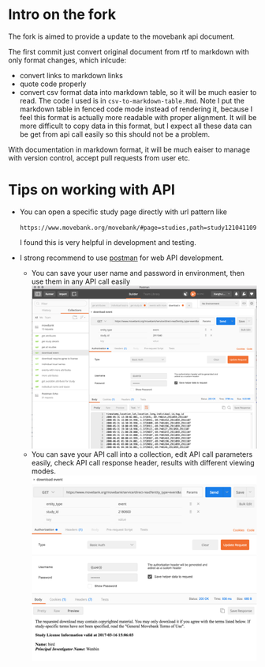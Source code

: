 # Intro on the fork
The fork is aimed to provide a update to the movebank api document. 

The first commit just convert original document from rtf to markdown with only format changes, which inlcude:
- convert links to markdown links
- quote code properly
- convert csv format data into markdown table, so it will be much easier to read. The code I used is in `csv-to-markdown-table.Rmd`. 
  Note I put the markdown table in fenced code mode instead of rendering it, because I feel this format is actually more readable with proper alignment. It will be more difficult to copy data in this format, but I expect all these data can be get from api call easily so this should not be a problem.

With documentation in markdown format, it will be much eaiser to manage with version control, accept pull requests from user etc.

# Tips on working with API
- You can open a specific study page directly with url pattern like

    `https://www.movebank.org/movebank/#page=studies,path=study121041109`

    I found this is very helpful in development and testing.

- I strong recommend to use [postman](https://www.getpostman.com/) for web API development.
    + You can save your user name and password in environment, then use them in any API call easily
  ![postman 1](postman/postman1.png?raw=true)
    + You can save your API call into a collection, edit API call parameters easily, check API call response header, results with different viewing modes.
  ![postman 2](postman/postman2.png?raw=true)
